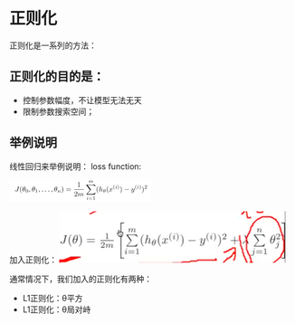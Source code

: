 # 正则化

正则化是一系列的方法：


## 正则化的目的是：
* 控制参数幅度，不让模型无法无天
* 限制参数搜索空间；

## 举例说明
线性回归来举例说明：
loss function:

![](https://github.com/bobkentt/Learning-machine-from-scratch-pic/blob/master/alg_base/pic/20170521165348.png)

加入正则化：
![](https://github.com/bobkentt/Learning-machine-from-scratch-pic/blob/master/alg_base/pic/20170521-212109.png)

通常情况下，我们加入的正则化有两种：
* L1正则化：θ平方
* L1正则化：θ局对峙
